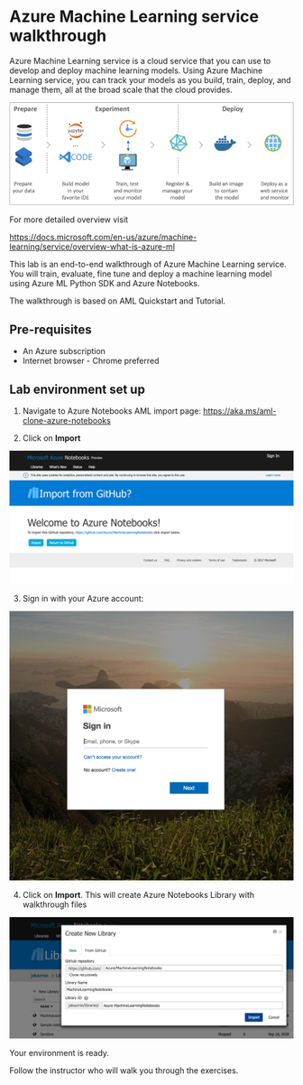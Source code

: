 # Azure Machine Learning service walkthrough

Azure Machine Learning service is a cloud service that you can use to develop and deploy machine learning models. Using Azure Machine Learning service, you can track your models as you build, train, deploy, and manage them, all at the broad scale that the cloud provides.

![AML](images/aml.png)

For more detailed overview visit

https://docs.microsoft.com/en-us/azure/machine-learning/service/overview-what-is-azure-ml

This lab is an end-to-end walkthrough of Azure Machine Learning service. You will train, evaluate, fine tune and deploy a  machine learning model using Azure ML Python SDK and Azure Notebooks. 

The walkthrough is based on AML Quickstart and Tutorial.

## Pre-requisites
- An Azure subscription
- Internet browser - Chrome preferred

## Lab environment set up

1. Navigate to Azure Notebooks AML import page:
https://aka.ms/aml-clone-azure-notebooks

2. Click on **Import**

![Import](images/import.png)

3. Sign in with your Azure account:

![Import](images/signin.png)

4. Click on **Import**. This will create Azure Notebooks Library with walkthrough files

![Create](images/create.png)

Your environment is ready.

Follow the instructor who will walk you through the exercises.

